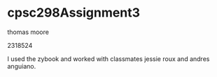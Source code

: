 # cpsc298Assignment3
thomas moore

2318524

I used the zybook and worked with classmates jessie roux and andres anguiano.
